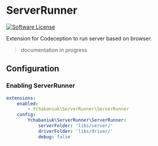 # ServerRunner

[![Software License](https://img.shields.io/badge/license-MIT-brightgreen.svg?style=flat-square)](LICENSE)

Extension for Codeception to run server based on browser.

> documentation in progress

## Configuration

### Enabling ServerRunner

```yaml
extensions:
    enabled:
        - Ychabaniuk\ServerRunner\ServerRunner
    config:
        Ychabaniuk\ServerRunner\ServerRunner:
            serverFolder: 'libs/server/'
            driverFolder: 'libs/driver/'
            debug: false
```
